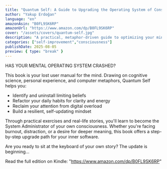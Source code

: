 ```yaml
---
title: "Quantum Self: A Guide to Upgrading the Operating System of Consciousness"
author: "Yakup Erdoğan"
language: "en"
amazonAsin: "B0FL9SK6RP"
amazonUrl: "https://www.amazon.com/dp/B0FL9SK6RP"
cover: "/assets/covers/quantum-self.jpg"
description: "A practical, metaphor-driven guide to optimizing your mind like an operating system—debug beliefs, refactor habits, reclaim focused cognitive bandwidth."
categories: ["self-improvement","consciousness"]
publishDate: 2025-08-05
preview: { type: "break" }
---
```


<!-- preview-start -->
HAS YOUR MENTAL OPERATING SYSTEM CRASHED?

This book is your lost user manual for the mind. Drawing on cognitive science, personal experience, and computer metaphors, Quantum Self helps you:
- Identify and uninstall limiting beliefs
- Refactor your daily habits for clarity and energy
- Reclaim your attention from digital overload
- Build a resilient, self-updating mindset

Through practical exercises and real-life stories, you'll learn to become the System Administrator of your own consciousness. Whether you're facing burnout, distraction, or a desire for deeper meaning, this book offers a step-by-step upgrade path for your inner software.

Are you ready to sit at the keyboard of your own story? The update is beginning…
<!-- preview-end -->

Read the full edition on Kindle: "https://www.amazon.com/dp/B0FL9SK6RP"